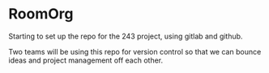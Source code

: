 # RoomOrg 

Starting to set up the repo for the 243 project, using gitlab and github. 

Two teams will be using this repo for version control so that we can bounce ideas
and project management off each other. 
